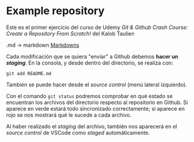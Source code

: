 # Example repository
Este es el primer ejercicio del curso de Udemy _Git & Github Crash Course: Create a Repository From Scratch!_ del Kalob Taulien

.md -> markdown
[Markdowns](https://guides.github.com/features/mastering-markdown/)

Cada modificación que se quiera "enviar" a Github debemos **hacer un _staging_**. En la consola, y desde dentro del directorio, se realiza con:

`git add README.md`

También se puede hacer desde el _source control_ (menú lateral izquierdo).

Con el comando `git status` podremos comprobar en qué estado se encuentran los archivos del directorio respecto al repositorio en Github. Si aparece en verde estará todo sincronizado correctamente; si aparece en rojo se nos mostrará qué le sucede a cada archivo.

Al haber realizado el _staging_ del archivo, también nos aparecerá en el _source control_ de VSCode como _staged_ automáticamente.